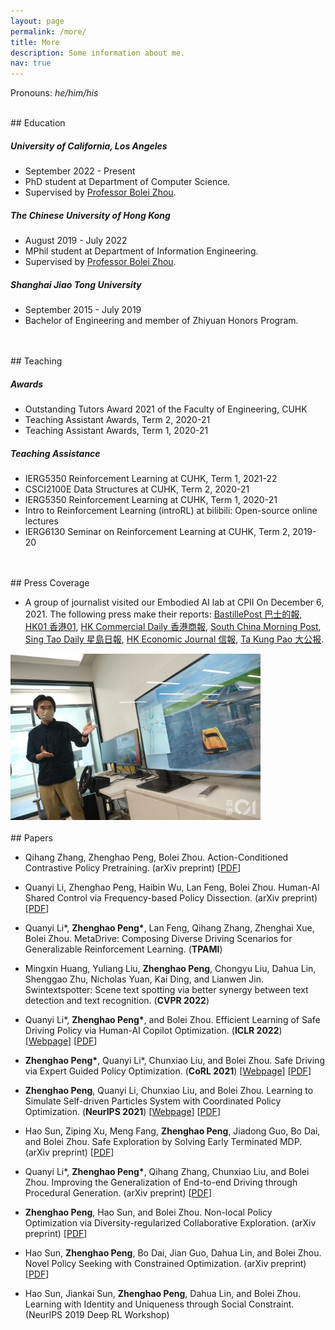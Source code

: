```yaml
---
layout: page
permalink: /more/
title: More
description: Some information about me.
nav: true
---
```


Pronouns: *he/him/his*

<br>
## Education

##### University of California, Los Angeles

* September 2022 - Present
* PhD student at Department of Computer Science.
* Supervised by <a href="http://boleizhou.github.io">Professor Bolei Zhou</a>. 

##### The Chinese University of Hong Kong

* August 2019 - July 2022
* MPhil student at Department of Information Engineering.
* Supervised by <a href="http://boleizhou.github.io">Professor Bolei Zhou</a>.


##### Shanghai Jiao Tong University

* September 2015 - July 2019
* Bachelor of Engineering and member of Zhiyuan Honors Program.


<br>
<br>
## Teaching


##### Awards

* Outstanding Tutors Award 2021 of the Faculty of Engineering, CUHK
* Teaching Assistant Awards, Term 2, 2020-21
* Teaching Assistant Awards, Term 1, 2020-21

##### Teaching Assistance


* IERG5350 Reinforcement Learning at CUHK, Term 1, 2021-22
* CSCI2100E Data Structures at CUHK, Term 2, 2020-21
* IERG5350 Reinforcement Learning at CUHK, Term 1, 2020-21
* Intro to Reinforcement Learning (introRL) at bilibili: Open-source online lectures
* IERG6130 Seminar on Reinforcement Learning at CUHK, Term 2, 2019-20


<br>
<br>
## Press Coverage


* A group of journalist visited our Embodied AI lab at CPII On December 6, 2021. The following press make their reports:
[BastillePost 巴士的報](https://www.bastillepost.com/hongkong/article/9756888),
[HK01 香港01](https://www.hk01.com/%E7%A4%BE%E6%9C%83%E6%96%B0%E8%81%9E/708959/%E4%B8%AD%E5%A4%A7innohk%E8%AE%93ai%E8%B7%9F%E4%BA%BA%E9%A1%9E%E5%AD%B8%E9%A7%95%E9%A7%9B%E6%B1%BA%E7%AD%96-%E9%AB%98%E6%95%88%E5%AD%B8%E7%BF%92%E8%AE%93%E7%84%A1%E4%BA%BA%E8%BB%8A100-%E5%AE%89%E5%85%A8%E9%A7%95%E9%A7%9B%0A),
[HK Commercial Daily 香港商報](http://www.hkcd.com/hkcdweb/content/2021/12/07/content_1310287.html),
[South China Morning Post](https://www.scmp.com/news/hong-kong/society/article/3158663/hong-kongs-chinese-university-sets-6-labs-under-umbrella),
[Sing Tao Daily 星島日報](../assets/pdf/press_coverage_2021.pdf),
[HK Economic Journal 信報](../assets/pdf/press_coverage_2021.pdf),
[Ta Kung Pao 大公报](../assets/pdf/press_coverage_2021.pdf).
<img src="../assets/img/press_coverage_2021.jpeg" width="400">


<br>
<br>
## Papers

* Qihang Zhang, Zhenghao Peng, Bolei Zhou.
Action-Conditioned Contrastive Policy Pretraining.
(arXiv preprint)
[<a href="https://arxiv.org/pdf/2204.02393">PDF</a>]

* Quanyi Li, Zhenghao Peng, Haibin Wu, Lan Feng, Bolei Zhou.
Human-AI Shared Control via Frequency-based Policy Dissection.
(arXiv preprint)
[<a href="https://arxiv.org/pdf/2206.00152">PDF</a>]

* Quanyi Li\*, <b>Zhenghao Peng\*</b>, Lan Feng, Qihang Zhang, Zhenghai Xue, Bolei Zhou. 
MetaDrive: Composing Diverse Driving Scenarios for Generalizable Reinforcement Learning.
(**TPAMI**)

* Mingxin Huang, Yuliang Liu, <b>Zhenghao Peng</b>, Chongyu Liu, Dahua Lin, Shenggao Zhu, Nicholas Yuan, Kai Ding, and Lianwen Jin. 
Swintextspotter: Scene text spotting via better synergy between text detection and text recognition.
(**CVPR 2022**)

* Quanyi Li\*, <b>Zhenghao Peng\*</b>, and Bolei Zhou.
Efficient Learning of Safe Driving Policy via Human-AI Copilot Optimization.
(**ICLR 2022**) [[Webpage](https://decisionforce.github.io/HACO/)] [[PDF](https://openreview.net/pdf?id=0cgU-BZp2ky)]

* <b>Zhenghao Peng\*</b>, Quanyi Li\*, Chunxiao Liu, and Bolei Zhou.
Safe Driving via Expert Guided Policy Optimization.
(**CoRL 2021**) [[Webpage](https://decisionforce.github.io/EGPO/)] [[PDF](https://arxiv.org/pdf/2110.06831.pdf)]
 
* <b>Zhenghao Peng</b>, Quanyi Li, Chunxiao Liu, and Bolei Zhou.
Learning to Simulate Self-driven Particles System with Coordinated Policy Optimization.
(**NeurIPS 2021**) [[Webpage](https://decisionforce.github.io/CoPO/)] [[PDF](https://arxiv.org/pdf/2110.13827.pdf)]

* Hao Sun, Ziping Xu, Meng Fang, <b>Zhenghao Peng</b>, Jiadong Guo, Bo Dai, and Bolei Zhou.
Safe Exploration by Solving Early Terminated MDP.
(arXiv preprint)
[<a href="https://arxiv.org/pdf/2107.04200.pdf">PDF</a>]

* Quanyi Li\*, <b>Zhenghao Peng\*</b>, Qihang Zhang, Chunxiao Liu, and Bolei Zhou.
Improving the Generalization of End-to-end Driving through Procedural Generation. (arXiv preprint)
[<a href="https://arxiv.org/pdf/2012.13681">PDF</a>]

* <b>Zhenghao Peng</b>, Hao Sun, and Bolei Zhou. Non-local Policy Optimization via
Diversity-regularized Collaborative Exploration. (arXiv preprint)
[<a href="https://arxiv.org/pdf/2006.07781.pdf">PDF</a>]
 
* Hao Sun, <b>Zhenghao Peng</b>, Bo Dai, Jian Guo, Dahua Lin, and Bolei Zhou. Novel Policy Seeking
with Constrained Optimization. (arXiv preprint)
[<a href="https://arxiv.org/pdf/2005.10696.pdf">PDF</a>]

* Hao Sun, Jiankai Sun, <b>Zhenghao Peng</b>, Dahua Lin, and Bolei Zhou. Learning with Identity and
Uniqueness through Social Constraint. (NeurIPS 2019 Deep RL Workshop)
